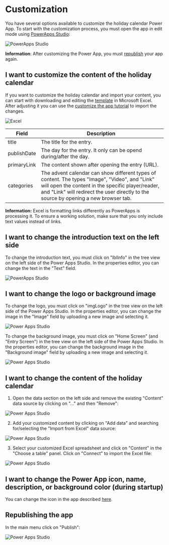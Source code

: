 # Customization
You have several options available to customize the holiday calendar Power App. To start with the customization process, you must open the app in edit mode using [PowerApps Studio](https://make.powerapps.com):

![PowerApps Studio](/Readme/Customization/Customization%201.jpg)

**Information**: After customizing the Power App, you must [republish](#Republishing-the-app) your app again.

## I want to customize the content of the holiday calendar
If you want to customize the holiday calendar and import your content, you can start with downloading and editing the [template](https://view.officeapps.live.com/op/view.aspx?src=https%3A%2F%2Fraw.githubusercontent.com%2Fnschreder%2Fholidaycalendarapp%2Fmain%2FHolidayCalendarService%2FTemplate%2FTemplate.xlsx&wdOrigin=BROWSELINK) in Microsoft Excel. After adjusting it you can use the [customize the app tutorial](#Customize-the-app) to import the changes.

![Excel](/Readme/Customization/Template%201.jpg)

| Field | Description |
|---|---|
| title | The title for the entry. |
| publishDate | The day for the entry. It only can be opend during/after the day. |
| primaryLink | The content shown after opening the entry (URL). |
| categories | The advent calendar can show different types of content. The types "Image", "Video", and "Link" will open the content in the specific player/reader, and "Link" will redirect the user directly to the source by opening a new browser tab. |

**Information:** Excel is formatting links differently as PowerApps is processing it. To ensure a working solution, make sure that you only include text values instead of links.

## I want to change the introduction text on the left side
To change the introduction text, you must click on "lblInfo" in the tree view on the left side of the Power Apps Studio. In the properties editor, you can change the text in the "Text" field.

![PowerApps Studio](/Readme/Customization/Customization%202.jpg)

## I want to change the logo or background image
To change the logo, you must click on "imgLogo" in the tree view on the left side of the Power Apps Studio. In the properties editor, you can change the image in the "Image" field by uploading a new image and selecting it.

![Power Apps Studio](/Readme/Customization/Customization%203.jpg)

To change the background image, you must click on "Home Screen" (and "Entry Screen") in the tree view on the left side of the Power Apps Studio. In the properties editor, you can change the background image in the "Background image" field by uploading a new image and selecting it.

![Power Apps Studio](/Readme/Customization/Customization%204.jpg)

## I want to change the content of the holiday calendar
1. Open the data section on the left side and remove the existing "Content" data source by clicking on "..." and then "Remove":

![Power Apps Studio](/Readme/Customization/Customization%205.jpg)

2. Add your customized content by clicking on "Add data" and searching for/selecting the "Import from Excel" data source:

![Power Apps Studio](/Readme/Customization/Customization%206.jpg)

3. Select your customized Excel spreadsheet and click on "Content" in the "Choose a table" panel. Click on "Connect" to import the Excel file:

![Power Apps Studio](/Readme/Customization/Customization%207.jpg)

## I want to change the Power App icon, name, description, or background color (during startup)
You can change the icon in the app described [here](https://docs.microsoft.com/en-us/powerapps/maker/canvas-apps/set-name-tile).

## Republishing the app
In the main menu click on "Publish":

![Power Apps Studio](/Readme/Customization/Customization%208.jpg)
